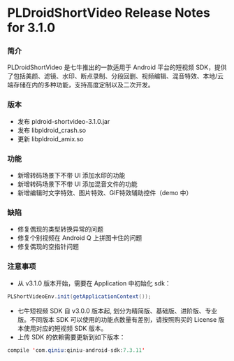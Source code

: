 # PLDroidShortVideo Release Notes for 3.1.0

### 简介

PLDroidShortVideo 是七牛推出的一款适用于 Android 平台的短视频 SDK，提供了包括美颜、滤镜、水印、断点录制、分段回删、视频编辑、混音特效、本地/云端存储在内的多种功能，支持高度定制以及二次开发。

### 版本

* 发布 pldroid-shortvideo-3.1.0.jar
* 发布 libpldroid_crash.so
* 更新 libpldroid_amix.so

### 功能

* 新增转码场景下不带 UI 添加水印的功能
* 新增转码场景下不带 UI 添加混音文件的功能
* 新增编辑时文字特效、图片特效、GIF特效辅助控件（demo 中）

### 缺陷

* 修复偶现的类型转换异常的问题
* 修复个别视频在 Android Q 上拼图卡住的问题
* 修复偶现的空指针问题

### 注意事项

* 从 v3.1.0 版本开始，需要在 Application 中初始化 sdk：

```java
PLShortVideoEnv.init(getApplicationContext());
```

* 七牛短视频 SDK 自 v3.0.0 版本起, 划分为精简版、基础版、进阶版、专业版。不同版本 SDK 可以使用的功能点数量有差别，请按照购买的 License 版本使用对应的短视频 SDK 版本。
* 上传 SDK 的依赖需要更新到如下版本：

```java
compile 'com.qiniu:qiniu-android-sdk:7.3.11'
```


